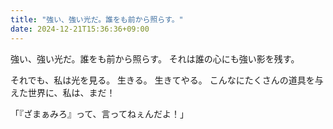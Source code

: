```yaml
---
title: "強い、強い光だ。誰をも前から照らす。"
date: 2024-12-21T15:36:36+09:00
---
```

強い、強い光だ。誰をも前から照らす。
それは誰の心にも強い影を残す。

それでも、私は光を見る。
生きる。
生きてやる。
こんなにたくさんの道具を与えた世界に、私は、まだ！

「『ざまぁみろ』って、言ってねぇんだよ！」
